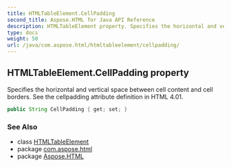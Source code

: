 ```yaml
---
title: HTMLTableElement.CellPadding
second_title: Aspose.HTML for Java API Reference
description: HTMLTableElement property. Specifies the horizontal and vertical space between cell content and cell borders. See the cellpadding attribute definition in HTML 4.01
type: docs
weight: 50
url: /java/com.aspose.html/htmltableelement/cellpadding/
---
```

## HTMLTableElement.CellPadding property

Specifies the horizontal and vertical space between cell content and cell borders. See the cellpadding attribute definition in HTML 4.01.

```java
public String CellPadding { get; set; }
```

### See Also

* class [HTMLTableElement](../)
* package [com.aspose.html](../../../com.aspose.html/)
* package [Aspose.HTML](../../../)
